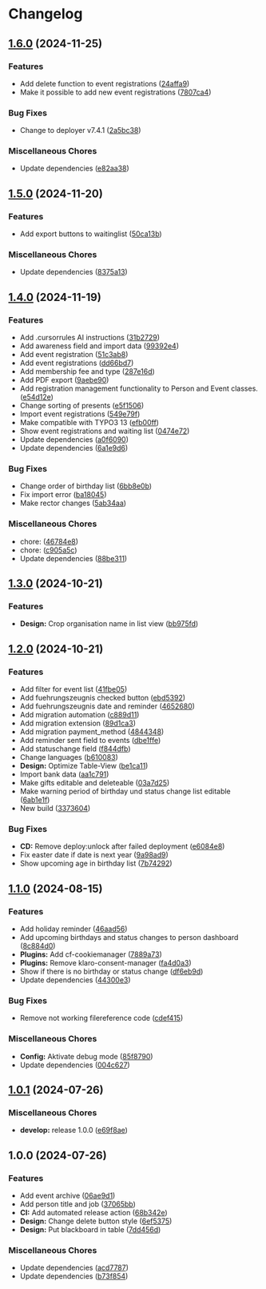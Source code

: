 # Changelog

## [1.6.0](https://github.com/Starraider/devViteTypo3/compare/v1.5.0...v1.6.0) (2024-11-25)


### Features

* Add delete function to event registrations ([24affa9](https://github.com/Starraider/devViteTypo3/commit/24affa956e54cc1d797bc0445bf588ec4333341d))
* Make it possible to add new event registrations ([7807ca4](https://github.com/Starraider/devViteTypo3/commit/7807ca49d6ae2708cd94c01b7c819abe5d30cc9a))


### Bug Fixes

* Change to deployer v7.4.1 ([2a5bc38](https://github.com/Starraider/devViteTypo3/commit/2a5bc3864a4b8f58d7a8e93eefa558a1ad5b6c5a))


### Miscellaneous Chores

* Update dependencies ([e82aa38](https://github.com/Starraider/devViteTypo3/commit/e82aa386372b0f6a835f92b7953fc67e555ca076))

## [1.5.0](https://github.com/Starraider/devViteTypo3/compare/v1.4.0...v1.5.0) (2024-11-20)


### Features

* Add export buttons to waitinglist ([50ca13b](https://github.com/Starraider/devViteTypo3/commit/50ca13b14a5e8f4c0bf2e6ae454340821185e6bb))


### Miscellaneous Chores

* Update dependencies ([8375a13](https://github.com/Starraider/devViteTypo3/commit/8375a134345362e67f23d72f5221539d14284db2))

## [1.4.0](https://github.com/Starraider/devViteTypo3/compare/v1.3.0...v1.4.0) (2024-11-19)


### Features

* Add .cursorrules AI instructions ([31b2729](https://github.com/Starraider/devViteTypo3/commit/31b27291701ca9d391ffef70e8a30a3a759ee0e5))
* Add awareness field and import data ([99392e4](https://github.com/Starraider/devViteTypo3/commit/99392e4478dee8295dedecf8339d821110356e8c))
* Add event registration ([51c3ab8](https://github.com/Starraider/devViteTypo3/commit/51c3ab854184cc4bb984dd813542142652543442))
* Add event registrations ([dd66bd7](https://github.com/Starraider/devViteTypo3/commit/dd66bd7312296cafad78a8a94d8e56b98ba553b8))
* Add membership fee and type ([287e16d](https://github.com/Starraider/devViteTypo3/commit/287e16dac98450107dedd7b603be731397d9e585))
* Add PDF export ([9aebe90](https://github.com/Starraider/devViteTypo3/commit/9aebe90eded30fc0a2db79f55599319657b5728c))
* Add registration management functionality to Person and Event classes. ([e54d12e](https://github.com/Starraider/devViteTypo3/commit/e54d12e91f0481c6fcb41bdbefb176548e68e6c9))
* Change sorting of presents ([e5f1506](https://github.com/Starraider/devViteTypo3/commit/e5f1506cba140b731a253ae97265f3c5531e8fa6))
* Import event registrations ([549e79f](https://github.com/Starraider/devViteTypo3/commit/549e79f822b217662cd518679773889b767e58f5))
* Make compatible with TYPO3 13 ([efb00ff](https://github.com/Starraider/devViteTypo3/commit/efb00ff7a3c744574135c39d44fe4f924c0d6b49))
* Show event registrations and waiting list ([0474e72](https://github.com/Starraider/devViteTypo3/commit/0474e725435bf364b53b106d2fe06dc65521fd2f))
* Update dependencies ([a0f6090](https://github.com/Starraider/devViteTypo3/commit/a0f6090f9e5faa37c9bfad688c1b3aa312339016))
* Update dependencies ([6a1e9d6](https://github.com/Starraider/devViteTypo3/commit/6a1e9d63df347e1937a44c9202318fda4e7f3ab8))


### Bug Fixes

* Change order of birthday list ([6bb8e0b](https://github.com/Starraider/devViteTypo3/commit/6bb8e0b688afa682d8be860f2d2563add6d815a9))
* Fix import error ([ba18045](https://github.com/Starraider/devViteTypo3/commit/ba180451a1dc2116f9025a206a453250371e34bd))
* Make rector changes ([5ab34aa](https://github.com/Starraider/devViteTypo3/commit/5ab34aa9897084faf3d3ffde35e3e3080f476fa8))


### Miscellaneous Chores

* chore:  ([46784e8](https://github.com/Starraider/devViteTypo3/commit/46784e829faa9eae1d23552879c50db6a71311de))
* chore:  ([c905a5c](https://github.com/Starraider/devViteTypo3/commit/c905a5cae2d3401221e5a502931a3864116d4bde))
* Update dependencies ([88be311](https://github.com/Starraider/devViteTypo3/commit/88be3117a734c6fb75f38e39f339eac62a256b44))

## [1.3.0](https://github.com/Starraider/devViteTypo3/compare/v1.2.0...v1.3.0) (2024-10-21)


### Features

* **Design:** Crop organisation name in list view ([bb975fd](https://github.com/Starraider/devViteTypo3/commit/bb975fdeb500e9982b4deb8c43773729b822cb0c))

## [1.2.0](https://github.com/Starraider/devViteTypo3/compare/v1.1.0...v1.2.0) (2024-10-21)


### Features

* Add filter for event list ([41fbe05](https://github.com/Starraider/devViteTypo3/commit/41fbe0580899b9b83f6125a9b941c23301bfbe3b))
* Add fuehrungszeugnis checked button ([ebd5392](https://github.com/Starraider/devViteTypo3/commit/ebd5392fed843e158121e630da7983a93be8de1f))
* Add fuehrungszeugnis date and reminder ([4652680](https://github.com/Starraider/devViteTypo3/commit/465268083c7be9a422264bf474dedd4cbd46df02))
* Add migration automation ([c889d11](https://github.com/Starraider/devViteTypo3/commit/c889d11b535958c560722b58f05d2a03dd5e94cb))
* Add migration extension ([89d1ca3](https://github.com/Starraider/devViteTypo3/commit/89d1ca3035eda0f990b5f6c81f527fccdd412057))
* Add migration payment_method ([4844348](https://github.com/Starraider/devViteTypo3/commit/4844348f51c50cdfb50a496af7983dc8caa3cd72))
* Add reminder sent field to events ([dbe1ffe](https://github.com/Starraider/devViteTypo3/commit/dbe1ffe875fb25dd8a47b6e63d401f48a5aeb1f0))
* Add statuschange field ([f844dfb](https://github.com/Starraider/devViteTypo3/commit/f844dfbe60e381f19356eaa48eb3211ec4414325))
* Change languages ([b610083](https://github.com/Starraider/devViteTypo3/commit/b6100833f8fb265b8561b04398836dcf1c4505df))
* **Design:** Optimize Table-View ([be1ca11](https://github.com/Starraider/devViteTypo3/commit/be1ca11c31a559db518e711367f9494c8d4fba56))
* Import bank data ([aa1c791](https://github.com/Starraider/devViteTypo3/commit/aa1c79162e74b7e3b3afa8a2733a06f0bb10c67a))
* Make gifts editable and deleteable ([03a7d25](https://github.com/Starraider/devViteTypo3/commit/03a7d258c113e5ded47abd475995c7fb80092dc4))
* Make warning period of birthday und status change list editable ([6ab1e1f](https://github.com/Starraider/devViteTypo3/commit/6ab1e1f3d0aff484b5e5c3966172a7f8185b43b2))
* New build ([3373604](https://github.com/Starraider/devViteTypo3/commit/3373604fb4bfa6c7f7d502ce61211892cfbe2ef4))


### Bug Fixes

* **CD:** Remove deploy:unlock after failed deployment ([e6084e8](https://github.com/Starraider/devViteTypo3/commit/e6084e88111b301f46d8bc8fdbb1b42d1fa2aaea))
* Fix easter date if date is next year ([9a98ad9](https://github.com/Starraider/devViteTypo3/commit/9a98ad9d7024f5bf0fba3ae77e4604cff192189e))
* Show upcoming age in birthday list ([7b74292](https://github.com/Starraider/devViteTypo3/commit/7b74292c2850bd0b5c2af93e75ef3744f5602432))

## [1.1.0](https://github.com/Starraider/devViteTypo3/compare/v1.0.1...v1.1.0) (2024-08-15)


### Features

* Add holiday reminder ([46aad56](https://github.com/Starraider/devViteTypo3/commit/46aad568be68b32cbf12ddb58d6c138566e264a2))
* Add upcoming birthdays and status changes to person dashboard ([8c884d0](https://github.com/Starraider/devViteTypo3/commit/8c884d0c220c1afd8d6ec54e6a712a0fbf86f666))
* **Plugins:** Add cf-cookiemanager ([7889a73](https://github.com/Starraider/devViteTypo3/commit/7889a73d3eae1185bd85c5927852d39c8dd5caa8))
* **Plugins:** Remove klaro-consent-manager ([fa4d0a3](https://github.com/Starraider/devViteTypo3/commit/fa4d0a3c573f001677135f2f179be032094359e5))
* Show if there is no birthday or status change ([df6eb9d](https://github.com/Starraider/devViteTypo3/commit/df6eb9d6c16a3fca69d6f09847775a96500d51d3))
* Update dependencies ([44300e3](https://github.com/Starraider/devViteTypo3/commit/44300e3cc86e1c468809d5e4cbee599586ebf55f))


### Bug Fixes

* Remove not working filereference code ([cdef415](https://github.com/Starraider/devViteTypo3/commit/cdef4156b024a2e4da1926f96d3d5be99660d15c))


### Miscellaneous Chores

* **Config:** Aktivate debug mode ([85f8790](https://github.com/Starraider/devViteTypo3/commit/85f879047c5b7ecd71264b7adf7f93e8f73fa9d2))
* Update dependencies ([004c627](https://github.com/Starraider/devViteTypo3/commit/004c627685bfd81389939485f1b009203cb6e2f6))

## [1.0.1](https://github.com/Starraider/devViteTypo3/compare/1.0.0...v1.0.1) (2024-07-26)


### Miscellaneous Chores

* **develop:** release 1.0.0 ([e69f8ae](https://github.com/Starraider/devViteTypo3/commit/e69f8aec1eeff339c4143bef60cb8e01c0ab700b))

## 1.0.0 (2024-07-26)


### Features

* Add event archive ([06ae9d1](https://github.com/Starraider/devViteTypo3/commit/06ae9d1102b1e5984c9912e912a99c810307d13c))
* Add person title and job ([37065bb](https://github.com/Starraider/devViteTypo3/commit/37065bb43e8511c27a23209630bbf6532c33a000))
* **CI:** Add automated release action ([68b342e](https://github.com/Starraider/devViteTypo3/commit/68b342e1a65affe08741fa3ad071ba500cb8e429))
* **Design:** Change delete button style ([6ef5375](https://github.com/Starraider/devViteTypo3/commit/6ef5375bd265424a5f382371bf155602cd53c507))
* **Design:** Put blackboard in table ([7dd456d](https://github.com/Starraider/devViteTypo3/commit/7dd456db95eb4b294b4868aa6d9c07b0a6e45c7a))


### Miscellaneous Chores

* Update dependencies ([acd7787](https://github.com/Starraider/devViteTypo3/commit/acd7787dbb64d97766f0e5ffd62d37ac1dafad4c))
* Update dependencies ([b73f854](https://github.com/Starraider/devViteTypo3/commit/b73f854270bb098d0386f42fd7aea13ec6ebfe49))
